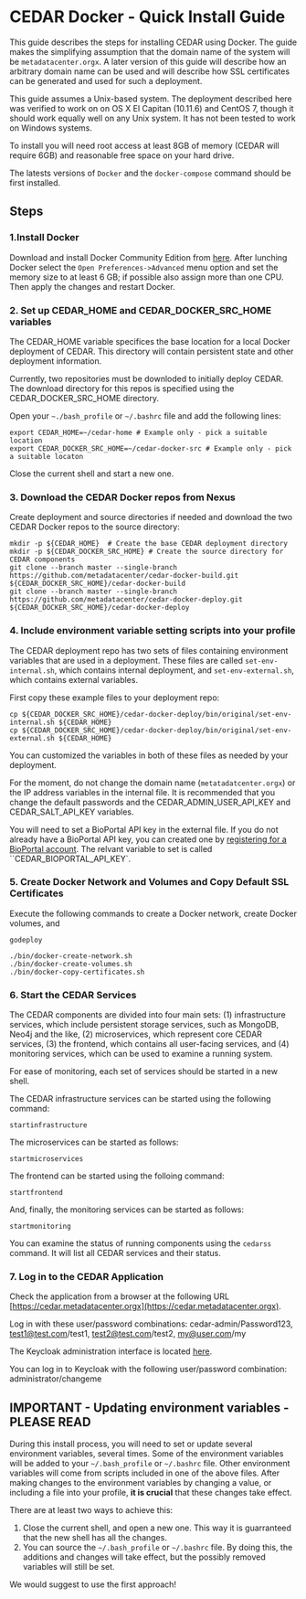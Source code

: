 # CEDAR Docker - Quick Install Guide

This guide describes the steps for installing CEDAR using Docker.
The guide makes the simplifying assumption that the domain name of the system will be ``metadatacenter.orgx``.
A later version of this guide will describe how an arbitrary domain name can be used and will describe how SSL certificates can be generated and used for such a deployment.

This guide assumes a Unix-based system.
The deployment described here was verified to work on on OS X El Capitan (10.11.6) and CentOS 7,
though it should work equally well on any Unix system.
It has not been tested to work on Windows systems.

To install you will need root access at least 8GB of memory (CEDAR will require 6GB) and reasonable free space on your hard drive.

The latests versions of ```Docker``` and the ```docker-compose``` command should be first installed.

## Steps
### 1.Install Docker

Download and install Docker Community Edition from [here](https://www.docker.com/community-edition).
After lunching Docker select the ```Open Preferences->Advanced``` menu option and set the memory size
to at least 6 GB; if possible also assign more than one CPU. Then apply the changes and restart Docker.

### 2. Set up CEDAR_HOME and CEDAR_DOCKER_SRC_HOME variables

The CEDAR_HOME variable specifices the base location for a local Docker deployment of CEDAR.
This directory will contain persistent state and other deployment information.

Currently, two repositories must be downloded to initially deploy CEDAR.
The download directory for this repos is specified using the CEDAR_DOCKER_SRC_HOME directory.

Open your ```~./bash_profile``` or ```~/.bashrc``` file and add the following lines:

    export CEDAR_HOME=~/cedar-home # Example only - pick a suitable location
    export CEDAR_DOCKER_SRC_HOME=~/cedar-docker-src # Example only - pick a suitable locaton

Close the current shell and start a new one.

### 3. Download the CEDAR Docker repos from Nexus

Create deployment and source directories if needed and download the two CEDAR Docker repos to the source directory:

    mkdir -p ${CEDAR_HOME}  # Create the base CEDAR deployment directory
    mkdir -p ${CEDAR_DOCKER_SRC_HOME} # Create the source directory for CEDAR components
    git clone --branch master --single-branch https://github.com/metadatacenter/cedar-docker-build.git ${CEDAR_DOCKER_SRC_HOME}/cedar-docker-build
    git clone --branch master --single-branch https://github.com/metadatacenter/cedar-docker-deploy.git ${CEDAR_DOCKER_SRC_HOME}/cedar-docker-deploy

### 4. Include environment variable setting scripts into your profile

The CEDAR deployment repo has two sets of files containing environment variables that are used in a deployment.
These files are called ```set-env-internal.sh```, which contains internal deployment, and ```set-env-external.sh```,
which contains external variables.

First copy these example files to your deployment repo:

    cp ${CEDAR_DOCKER_SRC_HOME}/cedar-docker-deploy/bin/original/set-env-internal.sh ${CEDAR_HOME}
    cp ${CEDAR_DOCKER_SRC_HOME}/cedar-docker-deploy/bin/original/set-env-external.sh ${CEDAR_HOME}

You can customized the variables in both of these files as needed by your deployment.

For the moment, do not change the domain name (``metatadatcenter.orgx``) or the IP address variables in the internal file.
It is recommended that you change the default passwords and the CEDAR_ADMIN_USER_API_KEY and CEDAR_SALT_API_KEY variables.

You will need to set a BioPortal API key in the external file.
If you do not already have a BioPortal API key, you can created one by [registering for a BioPortal account](https://bioportal.bioontology.org/accounts/new).
The relvant variable to set is called ``CEDAR_BIOPORTAL_API_KEY`.

### 5. Create Docker Network and Volumes and Copy Default SSL Certificates

Execute the following commands to create a Docker network, create Docker volumes, and

    godeploy

    ./bin/docker-create-network.sh
    ./bin/docker-create-volumes.sh
    ./bin/docker-copy-certificates.sh

### 6. Start the CEDAR Services

The CEDAR components are divided into four main sets: (1) infrastructure services, which include persistent storage services, such as MongoDB, Neo4j and the like, (2) microservices, which represent core CEDAR services, (3) the frontend, which contains all user-facing services, and (4) monitoring services, which can be used to examine a running system.

For ease of monitoring, each set of services should be started in a new shell.

The CEDAR infrastructure services can be started using the following command:

    startinfrastructure

The microservices can be started as follows:

    startmicroservices

The frontend can be started using the folloing command:

    startfrontend

And, finally, the monitoring services can be started as follows:

    startmonitoring

You can examine the status of running components using the ``cedarss`` command.
 It will list all CEDAR services and their status.

### 7. Log in to the CEDAR Application

Check the application from a browser at the following URL [https://cedar.metadatacenter.orgx](https://cedar.metadatacenter.orgx).

Log in with these user/password combinations: cedar-admin/Password123, test1@test.com/test1, test2@test.com/test2, my@user.com/my

The Keycloak administration interface is located [here](https://auth.metadatacenter.orgx/auth/admin/).

You can log in to Keycloak with the following user/password combination: administrator/changeme

## IMPORTANT - Updating environment variables - PLEASE READ
During this install process, you will need to set or update several environment variables, several times.
Some of the environment variables will be added to your ``~/.bash_profile`` or ``~/.bashrc`` file.
Other environment variables will come from scripts included in one of the above files.
After making changes to the environment variables by changing a value, or including a file into your profile, **it is crucial** that these changes take effect.

There are at least two ways to achieve this:
1. Close the current shell, and open a new one. This way it is guarranteed that the new shell has all the changes.
1. You can source the ``~/.bash_profile`` or ``~/.bashrc`` file. By doing this, the additions and changes will take effect, but the possibly removed variables will still be set.

We would suggest to use the first approach!
